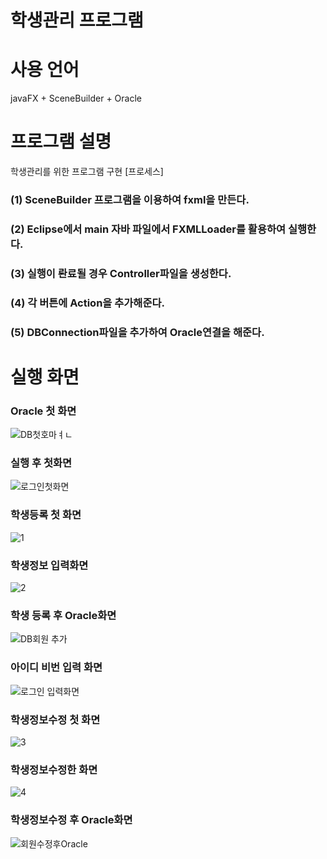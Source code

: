# 학생관리 프로그램

# 사용 언어
  javaFX + SceneBuilder + Oracle
 
# 프로그램 설명
  학생관리를 위한 프로그램 구현
  [프로세스]
  ### (1) SceneBuilder 프로그램을 이용하여 fxml을 만든다.
  
  ### (2) Eclipse에서 main 자바 파일에서 FXMLLoader를 활용하여 실행한다.
  
  ### (3) 실행이 롼료될 경우 Controller파일을 생성한다.
  
  ### (4) 각 버튼에 Action을 추가해준다.
  
  ### (5) DBConnection파일을 추가하여 Oracle연결을 해준다.
  
  
  
  
  # 실행 화면
  
### Oracle 첫 화면
![DB첫호마ㅕㄴ](https://user-images.githubusercontent.com/93521099/141289271-9b931bfa-0b33-432f-bc19-e3431bc113d4.jpg)
### 실행 후 첫화면
![로그인첫화면](https://user-images.githubusercontent.com/93521099/141288027-5e694197-6e24-4854-885b-7e6e281c0788.jpg)
### 학생등록 첫 화면
![1](https://user-images.githubusercontent.com/93521099/141294154-0fcc124c-e644-4e15-b3be-7ee07b0dc1aa.jpg)
### 학생정보 입력화면
![2](https://user-images.githubusercontent.com/93521099/141294186-f1d95c6f-a775-4e9b-a50e-ac02e7c02a96.jpg)
### 학생 등록 후 Oracle화면
![DB회원 추가](https://user-images.githubusercontent.com/93521099/141289966-0f04a725-7b9f-4689-8f6c-59ae756384c1.jpg)
### 아이디 비번 입력 화면 
![로그인 입력화면](https://user-images.githubusercontent.com/93521099/141288083-4efbbf27-331f-4fdf-a18f-e345aaf9b3c3.jpg)
### 학생정보수정 첫 화면
![3](https://user-images.githubusercontent.com/93521099/141294230-8938af20-1168-406b-b3ae-a3fc0a39153d.jpg)
### 학생정보수정한 화면
![4](https://user-images.githubusercontent.com/93521099/141294246-c858e05e-e66a-4c5a-ac2e-58a33fc51d58.jpg)
### 학생정보수정 후 Oracle화면
![회원수정후Oracle](https://user-images.githubusercontent.com/93521099/141290953-d1e5705c-64ab-4173-ba25-391890affb05.jpg)


